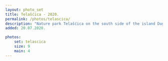 ```yaml
---
layout: photo_set
title: Telašćica - 2020.
permalink: /photos/telascica/
description: "Nature park Telašćica on the south side of the island Dugi otok"
added: 20.07.2020.

photos:
    set: telascica
    size: 9
    main: 4
---
```

